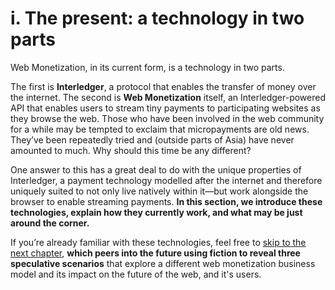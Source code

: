# i. The present: a technology in two parts

Web Monetization, in its current form, is a technology in two parts. 

The first is **Interledger**, a protocol that enables the transfer of money over the internet. The second is **Web Monetization** itself, an Interledger-powered API that enables users to stream tiny payments to participating websites as they browse the web. Those who have been involved in the web community for a while may be tempted to exclaim that micropayments are old news. They’ve been repeatedly tried and (outside parts of Asia) have never amounted to much. Why should this time be any different?

One answer to this has a great deal to do with the unique properties of Interledger, a payment technology modelled after the internet and therefore uniquely suited to not only live natively within it—but work alongside the browser to enable streaming payments. **In this section, we introduce these technologies, explain how they currently work, and what may be just around the corner.** 

If you’re already familiar with these technologies, feel free to [skip to the next chapter](ch005.xhtml), **which peers into the future using fiction to reveal three speculative scenarios** that explore a different web monetization business model and its impact on the future of the web, and it's users.

